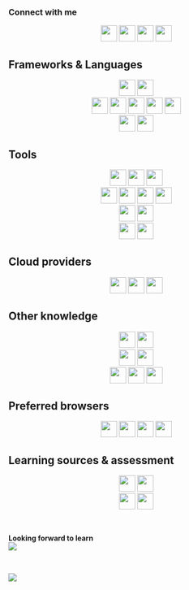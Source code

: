 ### Connect with me
<p align="center">
    <a href="https://www.facebook.com/Cristian.Donati.1980" target="_blank"><img src="https://img.shields.io/badge/facebook-white.svg?style=for-the-badge&logo=facebook&logoColor=1877F2" height="32"></a>
    <a href="https://instagram.com/cris-donati" target="_blank"><img src="https://img.shields.io/badge/instagram-white.svg?style=for-the-badge&logo=instagram&logoColor=E4405F" height="32"></a>
    <a href="https://linkedin.com/in/cristian-donati" target="_blank"><img src="https://img.shields.io/badge/linkedin-white.svg?style=for-the-badge&logo=linkedin&logoColor=0077B5" height="32"></a>
    <a href="https://twitter.com/cristiandonati8" target="_blank"><img src="https://img.shields.io/badge/twitter-white.svg?style=for-the-badge&logo=twitter&logoColor=1DA1F2" height="32"></a>
</p>

## Frameworks & Languages
<p align="center">
    <img src="https://img.shields.io/badge/.NET-white?style=for-the-badge&logo=.net&logoColor=5128D4" height="32">
    <img src="https://img.shields.io/badge/C%23-white?style=for-the-badge&logo=c-sharp&logoColor=239120" height="32">
    <br/>
    <img src="https://img.shields.io/badge/Angular-white?style=for-the-badge&logo=Angular&logoColor=DD0031" height="32">
    <img src="https://img.shields.io/badge/HTML5-white?style=for-the-badge&logo=HTML5&logoColor=E34F26" height="32">
    <img src="https://img.shields.io/badge/CSS3-white?style=for-the-badge&logo=CSS3&logoColor=1572B6" height="32">
    <img src="https://img.shields.io/badge/JavaScript-white?style=for-the-badge&logo=JavaScript&logoColor=F7DF1E" height="32">
    <img src="https://img.shields.io/badge/TypeScript-white?style=for-the-badge&logo=TypeScript&logoColor=007ACC" height="32">
    <br/>
    <img src="https://img.shields.io/badge/SQL%20Server-white?style=for-the-badge&logo=Microsoft%20SQL%20Server&logoColor=CC2927" height="32">
    <img src="https://img.shields.io/badge/MySQL-white?style=for-the-badge&logo=MySQL&logoColor=4479A1" height="32">
</p>

## Tools
<p align="center">
    <img src="https://img.shields.io/badge/Visual%20Studio-white?style=for-the-badge&logo=Visual%20Studio&logoColor=5C2D91" height="32">
    <img src="https://img.shields.io/badge/Visual%20Studio%20Code-white?style=for-the-badge&logo=Visual%20Studio%20Code&logoColor=007ACC" height="32">
    <img src="https://img.shields.io/badge/Webstorm-white?style=for-the-badge&logo=Webstorm&logoColor=000000" height="32">
    <br/>
    <img src="https://img.shields.io/badge/Git-white?style=for-the-badge&logo=Git&logoColor=F44D27" height="32">
    <img src="https://img.shields.io/badge/BitBucket-white?style=for-the-badge&logo=BitBucket&logoColor=0052CC" height="32">
    <img src="https://img.shields.io/badge/Github-white?style=for-the-badge&logo=Github&logoColor=181717" height="32">
    <img src="https://img.shields.io/badge/GitLab-white?style=for-the-badge&logo=GitLab&logoColor=FCA121" height="32">
    <br/>
    <img src="https://img.shields.io/badge/Azure%20DevOps-white?style=for-the-badge&logo=Azure%20DevOps&logoColor=0078D7" height="32">
    <img src="https://img.shields.io/badge/Jenkins-white?style=for-the-badge&logo=Jenkins&logoColor=D24939" height="32">
    <br/>
    <img src="https://img.shields.io/badge/Jira-white?style=for-the-badge&logo=Jira&logoColor=0052CC" height="32">
    <img src="https://img.shields.io/badge/Trello-white?style=for-the-badge&logo=Trello&logoColor=0079BF" height="32">
</p>

## Cloud providers
<p align="center">
    <img src="https://img.shields.io/badge/Amazon%20AWS-white?style=for-the-badge&logo=Amazon%20AWS&logoColor=FF9900" height="32">
    <img src="https://img.shields.io/badge/Microsoft%20Azure-white?style=for-the-badge&logo=Microsoft%20Azure&logoColor=0089D6" height="32">
    <img src="https://img.shields.io/badge/Google%20Cloud-white?style=for-the-badge&logo=Google%20Cloud&logoColor=4285F4" height="32">
</p>

## Other knowledge
<p align="center">
    <img src="https://img.shields.io/badge/Bootstrap-white?style=for-the-badge&logo=Bootstrap&logoColor=563D7C" height="32">
    <img src="https://img.shields.io/badge/Material%20Design-white?style=for-the-badge&logo=Material%20Design&logoColor=757575" height="32">
    <br/>
    <img src="https://img.shields.io/badge/NuGet-white?style=for-the-badge&logo=NuGet&logoColor=004880" height="32">
    <img src="https://img.shields.io/badge/NPM-white?style=for-the-badge&logo=NPM&logoColor=CB3837" height="32">
    <br/>
    <img src="https://img.shields.io/badge/OpenID-white?style=for-the-badge&logo=OpenID&logoColor=F78C40" height="32">
    <img src="https://img.shields.io/badge/Auth0-white?style=for-the-badge&logo=Auth0&logoColor=EB5424" height="32">
    <img src="https://img.shields.io/badge/JWT-white?style=for-the-badge&logo=JSON%20Web%20Tokens&logoColor=000000" height="32">
</p>

## Preferred browsers
<p align="center">
    <img src="https://img.shields.io/badge/Chrome-white?style=for-the-badge&logo=Google%20Chrome&logoColor=4285F4" height="32">
    <img src="https://img.shields.io/badge/Edge-white?style=for-the-badge&logo=Microsoft%20Edge&logoColor=0078D7" height="32">
    <img src="https://img.shields.io/badge/Firefox-white?style=for-the-badge&logo=Firefox&logoColor=FF7139" height="32">
    <img src="https://img.shields.io/badge/Opera-white?style=for-the-badge&logo=Opera&logoColor=FF1B2D" height="32">
</p>

## Learning sources & assessment
<p align="center">
    <img src="https://img.shields.io/badge/Pluralsight-white?style=for-the-badge&logo=Pluralsight&logoColor=F15B2A" height="32">
    <img src="https://img.shields.io/badge/Coursera-white?style=for-the-badge&logo=Coursera&logoColor=2A73CC" height="32">
    <br/>
    <img src="https://img.shields.io/badge/CodeWars-white?style=for-the-badge&logo=CodeWars&logoColor=AD2C27" height="32">
    <img src="https://img.shields.io/badge/HackerRank-white?style=for-the-badge&logo=HackerRank&logoColor=2EC866" height="32">
</p>

<br/>

**Looking forward to learn**
<br/>
<img src="https://img.shields.io/badge/-React-61DAFB?style=flat-square&logo=React&logoColor=white">
<br/>

<!--
<details open>
<summary><b>Looking forward to learn</b></summary>

<img align="left" width="490" height="165" src="https://github-readme-stats.vercel.app/api?username=cristian-donati&show_icons=true&hide_border=true&line_height=20&title_color=f69673&icon_color=1b93c9&show_owner=true">

<img src ="https://github-readme-stats.vercel.app/api/top-langs/?username=aveek-saha&layout=compact&hide_border=true&langs_count=10&hide=jupyter%20notebook,tex,css,php">

</details>
-->

<br/>

![](https://komarev.com/ghpvc/?username=cristian-donati&color=brightgreen)

